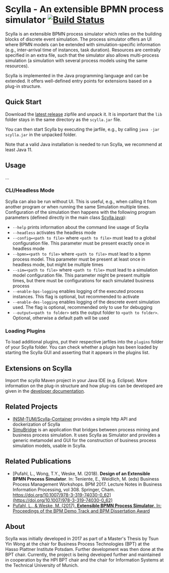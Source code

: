 # Scylla - An extensible BPMN process simulator [![Build Status](https://github.com/bptlab/scylla/actions/workflows/CI.yml/badge.svg)]([https://travis-ci.org/bptlab/scylla](https://github.com/bptlab/scylla/actions/workflows/CI.yml/))

Scylla is an extensible BPMN process simulator which relies on the building blocks of discrete event simulation.  The process simulator offers an UI where BPMN models can be extended with simulation-specific information (e.g., inter-arrival time of instances, task duration). Resources are centrally specified in an extra file, such that the simulator also allows multi-process simulation (a simulation with several process models using the same resources).

Scylla is implemented in the Java programming language and can be extended. It offers well-defined entry points for extensions based on a plug-in structure.

## Quick Start
Download the [latest release](https://github.com/bptlab/scylla/releases/latest) zipfile and unpack it.
It is important that the `lib` folder stays in the same directory as the `scylla.jar` file.

You can then start Scylla by executing the jarfile, e.g., by calling `java -jar scylla.jar` in the unpacked folder.

Note that a valid Java installation is needed to run Scylla, we recommend at least Java 11.

## Usage

...



### CLI/Headless Mode
Scylla can also be run without UI. This is useful, e.g., when calling it from another program or when running the same Simulation multiple times. Configuration of the simulation then happens with the following program parameters (defined directly in the main class [Scylla.java](src/main/java/de/hpi/bpt/scylla/Scylla.java)):
- `--help` prints information about the command line usage of Scylla
- `--headless` activates the headless mode
- `--config=<path to file>` where `<path to file>` must lead to a global configuration file. This parameter must be present exactly once in headless mode
- `--bpmn=<path to file>` where `<path to file>` must lead to a bpmn process model. This parameter must be present at least once in headless mode, but might be multiple times
- `--sim=<path to file>` where `<path to file>` must lead to a simulation model configuration file. This parameter might be present multiple times, but there must be configurations for each simulated business process
- `--enable-bps-logging` enables logging of the executed process instances. This flag is optional, but recommended to activate
- `--enable-des-logging` enables logging of the descrete event simulation used. The flag is optional, recommended only to use for debugging
- `--output=<path to folder>` sets the output folder to `<path to folder>`. Optional, otherwise a default path will be used

### Loading Plugins
To load additional plugins, put their respective jarfiles into the `plugins` folder of your Scylla folder. You can check whether a plugin has been loaded by starting the Scylla GUI and asserting that it appears in the plugins list.


## Extensions on Scylla

Import the *scylla* Maven project in your Java IDE (e.g. Eclipse).
More information on the plug-in structure and how plug-ins can be developed are given in the [developer documentation](https://github.com/bptlab/scylla/wiki).

## Related Projects
- [INSM-TUM/Scylla-Container](https://github.com/INSM-TUM/Scylla-Container) provides a simple http API and dockerization of Scylla
- [SimuBridge](https://github.com/INSM-TUM/SimuBridge) is an application that bridges between process mining and business process simulation. It uses Scylla as Simulator and provides a generic metamodel and GUI for the construction of business process simulation models, usable in Scylla. 

## Related Publications
- [Pufahl, L., Wong, T.Y., Weske, M. (2018). **Design of an Extensible BPMN Process Simulator**. In: Teniente, E., Weidlich, M. (eds) Business Process Management Workshops. BPM 2017. Lecture Notes in Business Information Processing, vol 308. Springer, Cham. https://doi.org/10.1007/978-3-319-74030-0_62](https://doi.org/10.1007/978-3-319-74030-0_62)
- [Pufahl, L., & Weske, M. (2017). **Extensible BPMN Process Simulator**. In: Proceedings of the
BPM Demo Track and BPM Dissertation Award](https://ceur-ws.org/Vol-1920/BPM_2017_paper_198.pdf)

## About
Scylla was initially developed in 2017 as part of a Master's Thesis by Tsun Yin Wong at the chair for Business Process Technologies (BPT) at the Hasso Plattner Institute Potsdam. Further development was then done at the BPT chair. Currently, the project is being developed further and maintained in cooperation by the HPI BPT chair and the chair for Information Systems at the Technical University of Munich.
